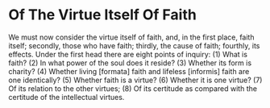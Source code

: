 # Of The Virtue Itself Of Faith

We must now consider the virtue itself of faith, and, in the first place, faith itself; secondly, those who have faith; thirdly, the cause of faith; fourthly, its effects.  Under the first head there are eight points of inquiry:
(1) What is faith?
(2) In what power of the soul does it reside?
(3) Whether its form is charity?
(4) Whether living [formata] faith and lifeless [informis] faith are one identically?
(5) Whether faith is a virtue?
(6) Whether it is one virtue?
(7) Of its relation to the other virtues;
(8) Of its certitude as compared with the certitude of the intellectual virtues.